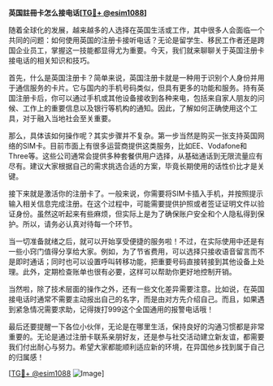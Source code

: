 **英国註冊卡怎么接电话[[TG💪+ @esim1088](https://t.me/s/esim1088)]**

随着全球化的发展，越来越多的人选择在英国生活或工作，其中很多人会面临一个共同的问题：如何使用英国的注册卡接听电话？无论是留学生、移民工作者还是跨国企业员工，掌握这一技能都显得尤为重要。今天，我们就来聊聊关于英国注册卡接电话的相关知识和技巧。

首先，什么是英国注册卡？简单来说，英国注册卡就是一种用于识别个人身份并用于通信服务的卡片。它与国内的手机号码类似，但具有更多的功能和服务。持有英国注册卡后，你可以通过手机或其他设备接收到各种来电，包括来自家人朋友的问候、工作上的重要信息以及银行等机构的通知。因此，了解如何正确使用这个工具，对于融入当地社会至关重要。

那么，具体该如何操作呢？其实步骤并不复杂。第一步当然是购买一张支持英国网络的SIM卡。目前市面上有很多运营商提供这类服务，比如EE、Vodafone和Three等。这些公司通常会提供多种套餐供用户选择，从基础通话到无限流量应有尽有。建议大家根据自己的需求挑选合适的方案，毕竟长期使用的话性价比才是关键。

接下来就是激活你的注册卡了。一般来说，你需要将SIM卡插入手机，并按照提示输入相关信息完成注册。在这个过程中，可能需要提供护照或者签证证明文件以验证身份。虽然这听起来有些麻烦，但实际上是为了确保账户安全和个人隐私得到保护。所以，请务必认真对待每一个环节。

当一切准备就绪之后，就可以开始享受便捷的服务啦！不过，在实际使用中还是有一些小窍门值得分享给大家。例如，为了节省费用，可以选择只接收语音留言而不是即时通话；同时也可以设置呼叫转移功能，把重要号码直接转接到其他设备上处理。此外，定期检查账单也很有必要，这样可以帮助你更好地控制开销。

当然啦，除了技术层面的操作之外，还有一些文化差异需要注意。比如说，在英国接电话时通常不需要主动报出自己的名字，而是由对方先介绍自己。而且，如果遇到紧急情况需要求助，记得拨打999这个全国通用的报警电话哦！

最后还要提醒一下各位小伙伴，无论是在哪里生活，保持良好的沟通习惯都是非常重要的。无论是通过注册卡联系亲朋好友，还是参与社交活动建立新友谊，都需要我们付出耐心与努力。希望大家都能顺利适应新的环境，在异国他乡找到属于自己的归属感！

[[TG💪+ @esim1088](https://t.me/s/esim1088) ![Image](https://i.postimg.cc/4NQfJmqS/Snipaste-2025-05-13-00-14-12.png)]